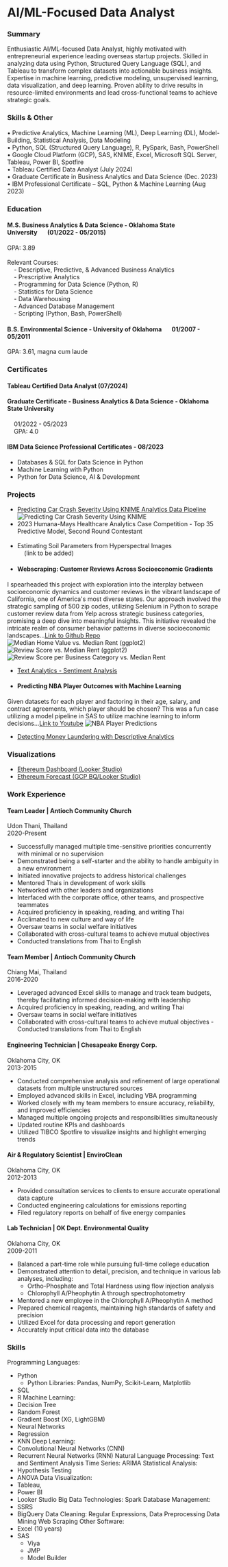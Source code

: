 # AI/ML-Focused Data Analyst

### Summary
Enthusiastic AI/ML-focused Data Analyst, highly motivated with entrepreneurial experience leading overseas startup projects. Skilled in analyzing data using Python, Structured Query Language (SQL), and Tableau to transform complex datasets into actionable business insights. Expertise in machine learning, predictive modeling, unsupervised learning, data visualization, and deep learning. Proven ability to drive results in resource-limited environments and lead cross-functional teams to achieve strategic goals.

### Skills & Other
• Predictive Analytics, Machine Learning (ML), Deep Learning (DL), Model-Building, Statistical Analysis, Data Modeling<br>
• Python, SQL (Structured Query Language), R, PySpark, Bash, PowerShell<br>
• Google Cloud Platform (GCP), SAS, KNIME, Excel, Microsoft SQL Server, Tableau, Power BI, Spotfire<br>
• Tableau Certified Data Analyst (July 2024)<br>
• Graduate Certificate in Business Analytics and Data Science (Dec. 2023)<br>
• IBM Professional Certificate – SQL, Python & Machine Learning (Aug 2023)<br>

### Education
#### M.S. Business Analytics & Data Science - Oklahoma State University&nbsp;&nbsp;&nbsp;&nbsp;&nbsp;&nbsp;&nbsp;(01/2022 - 05/2015)<br>
GPA: 3.89<br>
<br>
Relevant Courses: <br>
&nbsp;&nbsp;&nbsp;&nbsp;- Descriptive, Predictive, & Advanced Business Analytics<br>
&nbsp;&nbsp;&nbsp;&nbsp;- Prescriptive Analytics<br>
&nbsp;&nbsp;&nbsp;&nbsp;- Programming for Data Science (Python, R) <br>
&nbsp;&nbsp;&nbsp;&nbsp;- Statistics for Data Science<br>
&nbsp;&nbsp;&nbsp;&nbsp;- Data Warehousing<br>
&nbsp;&nbsp;&nbsp;&nbsp;- Advanced Database Management<br>
&nbsp;&nbsp;&nbsp;&nbsp;- Scripting (Python, Bash, PowerShell)<br>

#### B.S. Environmental Science - University of Oklahoma&nbsp;&nbsp;&nbsp;&nbsp;&nbsp;&nbsp;&nbsp;01/2007 - 05/2011<br>
GPA: 3.61, magna cum laude<br>

### Certificates

#### Tableau Certified Data Analyst (07/2024)<br>

#### Graduate Certificate - Business Analytics & Data Science - Oklahoma State University<br>
&nbsp;&nbsp;&nbsp;&nbsp;01/2022 - 05/2023<br>
&nbsp;&nbsp;&nbsp;&nbsp;GPA: 4.0

#### IBM Data Science Professional Certificates - 08/2023
- Databases & SQL for Data Science in Python 
- Machine Learning with Python
- Python for Data Science, AI & Development

### Projects
- [Predicting Car Crash Severity Using KNIME Analytics Data Pipeline](https://www.youtube.com/watch?v=J-NMmGYxSVQ)
![Predicting Car Crash Severity Using KNIME](<Assets/Screen Shot 2025-05-04 at 11.13.23 PM.png>)
- 2023 Humana-Mays Healthcare Analytics Case Competition - Top 35 Predictive Model, Second Round Contestant <br>
&nbsp;&nbsp;&nbsp;&nbsp;
- Estimating Soil Parameters from Hyperspectral Images<br>
&nbsp;&nbsp;&nbsp;&nbsp;(link to be added)
- #### Webscraping: Customer Reviews Across Socioeconomic Gradients
I spearheaded this project with exploration into the interplay between socioeconomic dynamics and customer reviews in the vibrant landscape of California, one of America's most diverse states. Our approach involved the strategic sampling of 500 zip codes, utilizing Selenium in Python to scrape customer review data from Yelp across strategic business categories, promising a deep dive into meaningful insights. This initiative revealed the intricate realm of consumer behavior patterns in diverse socioeconomic landscapes...[Link to Github Repo](https://github.com/ekmolzn/Socioeconomic-Web-Scraping-Gradient-Project)
![Median Home Value vs. Median Rent (ggplot2)](Assets/1A_Home_Rent.png)
![Review Score vs. Median Rent (ggplot2)](Assets/2A_Plot_Rev_Rent.png)
![Review Score per Business Category vs. Median Rent](Assets/3A_Plot_Rev_Rent_Cat.png)

- [Text Analytics - Sentiment Analysis](https://youtu.be/XUOJAnWFNXE?si=W_bSSvfw-6oVeDIx)

- #### Predicting NBA Player Outcomes with Machine Learning 
Given datasets for each player and factoring in their age, salary, and contract agreements, which player should be chosen?  This was a fun case utilizing a model pipeline in SAS to utilize machine learning to inform decisions...[Link to Youtube](https://youtu.be/J8Evj1pHUYk?si=0HYmugG7T1O2Jjo_)
![NBA Player Predictions](<Assets/Screen Shot 2023-11-14 at 11.38.23 PM.png>)

- [Detecting Money Laundering with Descriptive Analytics](https://youtu.be/Tj0h7V5KSWk?si=S7JdzrT7RXcYY3mI)

### Visualizations
- [Ethereum Dashboard (Looker Studio)](/Assets/Looker_Studio_Reporting_-_9_18_23,_10_39 PM.pdf)
- [Ethereum Forecast (GCP BQ/Looker Studio)](Assets/Ethereum_forecast.png)

### Work Experience
#### Team Leader | Antioch Community Church 
Udon Thani, Thailand<br>
2020-Present
- Successfully managed multiple time-sensitive priorities concurrently with minimal or no supervision<br> 
- Demonstrated being a self-starter and the ability to handle ambiguity in a new environment<br>
- Initiated innovative projects to address historical challenges<br>
- Mentored Thais in development of work skills<br>
- Networked with other leaders and organizations<br>
- Interfaced with the corporate office, other teams, and prospective teammates<br>
- Acquired proficiency in speaking, reading, and writing Thai<br>
- Acclimated to new culture and way of life<br>
- Oversaw teams in social welfare initiatives<br>
- Collaborated with cross-cultural teams to achieve mutual objectives<br> 
- Conducted translations from Thai to English<br>

#### Team Member | Antioch Community Church
Chiang Mai, Thailand <br> 2016-2020
- Leveraged advanced Excel skills to manage and track team budgets, thereby facilitating informed decision-making with leadership
- Acquired proficiency in speaking, reading, and writing Thai<br>
- Oversaw teams in social welfare initiatives<br>
- Collaborated with cross-cultural teams to achieve mutual objectives - Conducted translations from Thai to English<br>

#### Engineering Technician | Chesapeake Energy Corp. 
Oklahoma City, OK<br>
2013-2015
- Conducted comprehensive analysis and refinement of large operational datasets from multiple unstructured sources<br>
- Employed advanced skills in Excel, including VBA programming<br>
- Worked closely with my team members to ensure accuracy, reliability, and improved efficiencies<br>
- Managed multiple ongoing projects and responsibilities simultaneously<br>
- Updated routine KPIs and dashboards<br>
- Utilized TIBCO Spotfire to visualize insights and highlight emerging trends<br>

#### Air & Regulatory Scientist | EnviroClean
Oklahoma City, OK<br>
2012-2013
- Provided consultation services to clients to ensure accurate operational data capture
- Conducted engineering calculations for emissions reporting<br>
- Filed regulatory reports on behalf of five energy companies<br>

#### Lab Technician | OK Dept. Environmental Quality
Oklahoma City, OK<br>
2009-2011
- Balanced a part-time role while pursuing full-time college education<br>
- Demonstrated attention to detail, precision, and technique in various lab analyses, including:<br>
    - Ortho-Phosphate and Total Hardness using flow injection analysis<br>
    - Chlorophyll A/Pheophytin A through spectrophotometry<br>
- Mentored a new employee in the Chlorophyll A/Pheophytin A method<br>
- Prepared chemical reagents, maintaining high standards of safety and precision<br>
- Utilized Excel for data processing and report generation<br>
- Accurately input critical data into the database<br>

### Skills
Programming Languages: 
- Python
    - Python Libraries: Pandas, NumPy, Scikit-Learn, Matplotlib
- SQL
- R
Machine Learning: 
- Decision Tree
- Random Forest
- Gradient Boost (XG, LightGBM)
- Neural Networks
- Regression
- KNN
Deep Learning: 
- Convolutional Neural Networks (CNN)
- Recurrent Neural Networks (RNN)
Natural Language Processing: Text and Sentiment Analysis
Time Series: ARIMA
Statistical Analysis: 
- Hypothesis Testing
- ANOVA
Data Visualization: 
- Tableau,
- Power BI
- Looker Studio
Big Data Technologies: Spark
Database Management: 
- SSRS
- BigQuery
Data Cleaning: Regular Expressions, Data Preprocessing
Data Mining
Web Scraping
Other Software: 
- Excel (10 years)
- SAS
    - Viya
    - JMP
    - Model Builder
